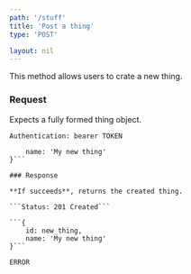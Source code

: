 ```yaml
---
path: '/stuff'
title: 'Post a thing'
type: 'POST'

layout: nil
---
```


This method allows users to crate a new thing.

### Request

Expects a fully formed thing object.

```Authentication: bearer TOKEN```

```{
    name: 'My new thing'
}```

### Response

**If succeeds**, returns the created thing.

```Status: 201 Created```

```{
    id: new_thing,
    name: 'My new thing'
}```

ERROR